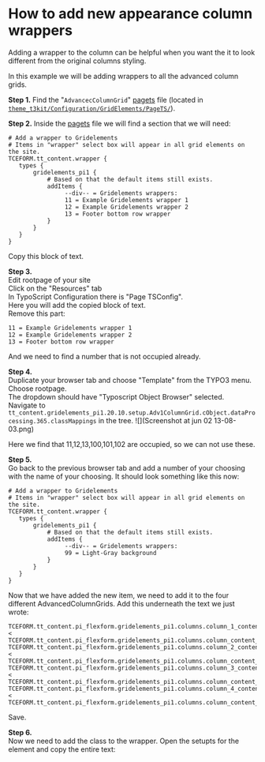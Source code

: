 # How to add new appearance column wrappers

Adding a wrapper to the column can be helpful when you want the it to look different from the original columns styling.

In this example we will be adding wrappers to all the advanced column grids.

**Step 1.** Find the "```AdvancecColumnGrid```" [pagets](https://github.com/t3kit/theme_t3kit/blob/master/Configuration/GridElements/PageTS/AdvColumnGrid.pagets) file (located in [```theme_t3kit/Configuration/GridElements/PageTS/```](https://github.com/t3kit/theme_t3kit/blob/master/Configuration/GridElements/PageTS/)).  

**Step 2.** Inside the [pagets](https://github.com/t3kit/theme_t3kit/blob/master/Configuration/ContentElements/Quote.pagets) file we will find a section that we will need:
```
# Add a wrapper to Gridelements
# Items in "wrapper" select box will appear in all grid elements on the site.
TCEFORM.tt_content.wrapper {
   types {
       gridelements_pi1 {
           # Based on that the default items still exists.
           addItems {
                --div-- = Gridelements wrappers:
                11 = Example Gridelements wrapper 1
                12 = Example Gridelements wrapper 2
                13 = Footer bottom row wrapper
           }
       }
   }
}
```
Copy this block of text.

**Step 3.**  
Edit rootpage of your site   
Click on the "Resources" tab  
In TypoScript Configuration there is "Page TSConfig".    
Here you will add the copied block of text.  
Remove this part: 
```
11 = Example Gridelements wrapper 1
12 = Example Gridelements wrapper 2
13 = Footer bottom row wrapper
```
And we need to find a number that is not occupied already.

**Step 4.**  
Duplicate your browser tab and choose "Template" from the TYPO3 menu.  
Choose rootpage.  
The dropdown should have "Typoscript Object Browser" selected.  
Navigate to ```tt_content.gridelements_pi1.20.10.setup.Adv1ColumnGrid.cObject.dataProcessing.365.classMappings``` in the tree. ![](Screenshot at jun 02 13-08-03.png)

Here we find that 11,12,13,100,101,102 are occupied, so we can not use these.

**Step 5.**  
Go back to the previous browser tab and add a number of your choosing with the name of your choosing.
It should look something like this now:
```
# Add a wrapper to Gridelements
# Items in "wrapper" select box will appear in all grid elements on the site.
TCEFORM.tt_content.wrapper {
   types {
       gridelements_pi1 {
           # Based on that the default items still exists.
           addItems {
                --div-- = Gridelements wrappers:
                99 = Light-Gray background
           }
       }
   }
}
```
Now that we have added the new item, we need to add it to the four different AdvancedColumnGrids. Add this underneath the text we just wrote:
```
TCEFORM.tt_content.pi_flexform.gridelements_pi1.columns.column_1_content_wrapper < TCEFORM.tt_content.pi_flexform.gridelements_pi1.columns.column_content_wrapper_definition
TCEFORM.tt_content.pi_flexform.gridelements_pi1.columns.column_2_content_wrapper < TCEFORM.tt_content.pi_flexform.gridelements_pi1.columns.column_content_wrapper_definition
TCEFORM.tt_content.pi_flexform.gridelements_pi1.columns.column_3_content_wrapper < TCEFORM.tt_content.pi_flexform.gridelements_pi1.columns.column_content_wrapper_definition
TCEFORM.tt_content.pi_flexform.gridelements_pi1.columns.column_4_content_wrapper < TCEFORM.tt_content.pi_flexform.gridelements_pi1.columns.column_content_wrapper_definition
```
Save.

**Step 6.**  
Now we need to add the class to the wrapper. Open the setupts for the element and copy the entire text: